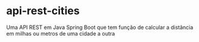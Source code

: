 # api-rest-cities
Uma API REST em Java Spring Boot que tem função de calcular a distância em milhas ou metros de uma cidade a outra
